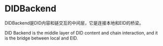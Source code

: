 # DIDBackend

DIDBackend是DID内容和链交互的中间层，它是连接本地和EID的桥梁。

DID Backend is the middle layer of DID content and chain interaction, and it is the bridge between local and EID.

